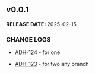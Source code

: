 ## v0.0.1

**RELEASE DATE:** 2025-02-15

### CHANGE LOGS


* <span style='color:skyblue;'>[ADH-124](https://jira.example.com/browse/ADH-124)</span> - for one

* <span style='color:skyblue;'>[ADH-123](https://jira.example.com/browse/ADH-123)</span> - for two any branch

